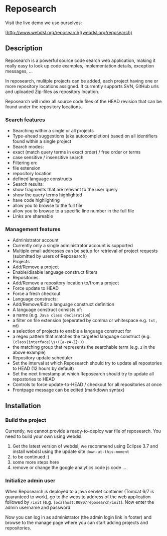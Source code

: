 # Reposearch #

Visit the live demo we use ourselves:

[http://www.webdsl.org/reposearch](webdsl.org/reposearch)

## Description ##

Reposearch is a powerful source code search web application, making it really easy to look up code examples, implementation details, exception messages, ...

In reposearch, mulitple projects can be added, each project having one or more repository locations assigned. It currently supports SVN, GitHub urls and uploaded Zip-files as repository location.

Reposearch will index all source code files of the HEAD revision that can be found under the repository locations.

### Search features ###

 - Searching within a single or all projects
 - Type-ahead suggestions (aka autocompletion) based on all identifiers found within a single project
 - Search modes:
  - exact (match query terms in exact order) / free order or terms
  - case sensitive / insensitive search
 - Filtering on:
  - file extension
  - repository location
  - defined language constructs
 - Search results:
  - show fragments that are relevant to the user query
  - show the query terms highlighted
  - have code highlighting
  - allow you to browse to the full file
  - allow you to browse to a specific line number in the full file
 - Links are shareable

### Management features ###
 - Administrator account
  - Currently only a single administrator account is supported
  - Multiple email addresses can be setup for retrieval of project requests (submitted by users of Reposearch)
 - Projects
  - Add/Remove a project
  - Enable/disable language construct filters
 - Repositories
  - Add/Remove a repository location to/from a project
  - Force update to HEAD
  - Force a fresh checkout 
 - Language constructs:
  - Add/Remove/Edit a language construct definition
  - A language construct consists of:
   - a name (e.g. `Java class declaration`)
   - a filter on file extension (seperated by comma or whitespace e.g. `txt, md`)
   - a selection of projects to enable a language construct for
   - a regex pattern that matches the targeted language construct (e.g. `(class|interface)\s+([a-zA-Z]+)`)
   - the matching group that represents the searchable term (e.g. `2` in the above example)
 - Repository update scheduler
  - Set the interval at which Reposearch should try to update all repostories to HEAD (12 hours by default)
  - Set the next timestamp at which Reposearch should try to update all repostories to HEAD
  - Controls to force update-to-HEAD / checkout for all repositories at once
 - Frontpage message can be edited (markdown syntax)

## Installation ##

### Build the project ###
Currently, we cannot provide a ready-to-deploy war file of reposearch. You need to build your own using webdsl:

 1. Get the latest version of webdsl, we recommend using Eclipse 3.7 and install webdsl using the update site `down-at-this-moment`
 2. to be continued :)
 3. some more steps here
 4. remove or change the google analytics code js code ...

### Initialize admin user ###

When Reposearch is deployed to a java servlet container (Tomcat 6/7 is guaranteed to work), go to the website address of the web application followed by `/init` (e.g. `localhost:8080/reposearch/init`). Now enter the admin username and password.

Now you can log in as administrator (the admin login link in footer) and browse to the manage page where you can start adding projects and repositories.
